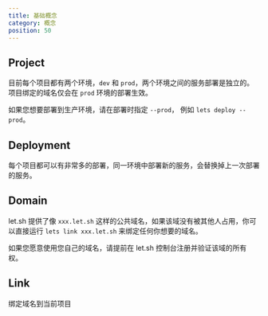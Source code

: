 ```yaml
---
title: 基础概念
category: 概念
position: 50
---
```


## Project

目前每个项目都有两个环境，`dev` 和 `prod`，两个环境之间的服务部署是独立的。项目绑定的域名仅会在 `prod` 环境的部署生效。

如果您想要部署到生产环境，请在部署时指定 `--prod`， 例如 `lets deploy --prod`。

## Deployment

每个项目都可以有非常多的部署，同一环境中部署新的服务，会替换掉上一次部署的服务。

## Domain

let.sh 提供了像 `xxx.let.sh` 这样的公共域名，如果该域没有被其他人占用，你可以直接运行 `lets link xxx.let.sh` 来绑定任何你想要的域名。

如果您愿意使用您自己的域名，请提前在 let.sh 控制台注册并验证该域的所有权。

## Link

绑定域名到当前项目
